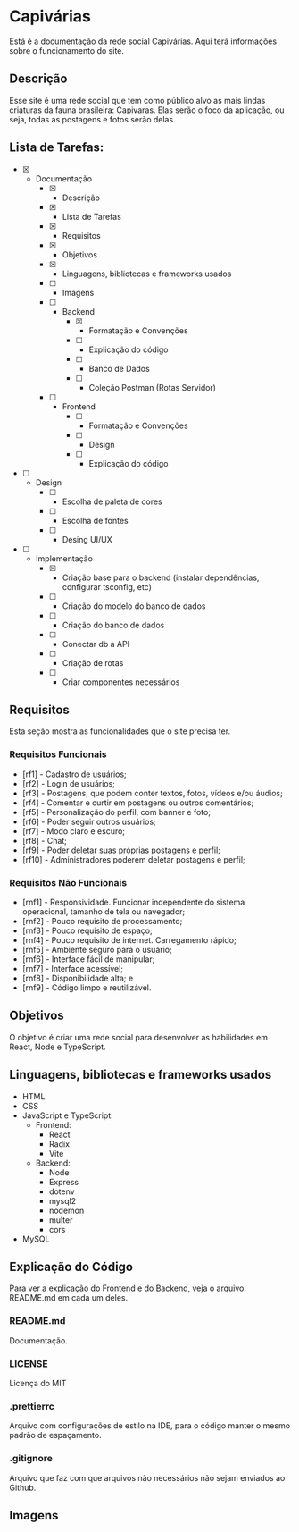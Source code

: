 # Capivárias

Está é a documentação da rede social Capivárias. Aqui terá informações sobre o funcionamento do site.

## Descrição

Esse site é uma rede social que tem como público alvo as mais lindas criaturas da fauna brasileira: Capivaras. Elas serão o foco da aplicação, ou seja, todas as postagens e fotos serão delas.

## Lista de Tarefas:
- [x] - Documentação
    - [x] - Descrição
    - [x] - Lista de Tarefas
    - [x] - Requisitos
    - [x] - Objetivos
    - [x] - Linguagens, bibliotecas e frameworks usados
    - [ ] - Imagens
    - [ ] - Backend
        - [x] - Formatação e Convenções
        - [ ] - Explicação do código
        - [ ] - Banco de Dados
        - [ ] - Coleção Postman (Rotas Servidor)
    - [ ] - Frontend
        - [ ] - Formatação e Convenções
        - [ ] - Design
        - [ ] - Explicação do código
- [ ] - Design
    - [ ] - Escolha de paleta de cores
    - [ ] - Escolha de fontes
    - [ ] - Desing UI/UX
- [ ] - Implementação
    - [x] - Criação base para o backend (instalar dependências, configurar tsconfig, etc)
    - [ ] - Criação do modelo do banco de dados
    - [ ] - Criação do banco de dados
    - [ ] - Conectar db a API
    - [ ] - Criação de rotas
    - [ ] - Criar componentes necessários

## Requisitos

Esta seção mostra as funcionalidades que o site precisa ter.

### Requisitos Funcionais

-   [rf1] - Cadastro de usuários;
-   [rf2] - Login de usuários;
-   [rf3] - Postagens, que podem conter textos, fotos, vídeos e/ou áudios;
-   [rf4] - Comentar e curtir em postagens ou outros comentários;
-   [rf5] - Personalização do perfil, com banner e foto;
-   [rf6] - Poder seguir outros usuários;
-   [rf7] - Modo claro e escuro;
-   [rf8] - Chat;
-   [rf9] - Poder deletar suas próprias postagens e perfil;
-   [rf10] - Administradores poderem deletar postagens e perfil;

### Requisitos Não Funcionais

-   [rnf1] - Responsividade. Funcionar independente do sistema operacional, tamanho de tela ou navegador;
-   [rnf2] - Pouco requisito de processamento;
-   [rnf3] - Pouco requisito de espaço;
-   [rnf4] - Pouco requisito de internet. Carregamento rápido;
-   [rnf5] - Ambiente seguro para o usuário;
-   [rnf6] - Interface fácil de manipular;
-   [rnf7] - Interface acessível;
-   [rnf8] - Disponibilidade alta; e
-   [rnf9] - Código limpo e reutilizável.

## Objetivos

O objetivo é criar uma rede social para desenvolver as habilidades em React, Node e TypeScript.

## Linguagens, bibliotecas e frameworks usados

-   HTML
-   CSS
-   JavaScript e TypeScript:
    -   Frontend:
        -   React
        -   Radix
        -   Vite
    -   Backend:
        -   Node
        -   Express
        -   dotenv
        -   mysql2
        -   nodemon
        -   multer
        -   cors
-   MySQL

## Explicação do Código

Para ver a explicação do Frontend e do Backend, veja o arquivo README.md em cada um deles.

### README.md

Documentação.

### LICENSE

Licença do MIT

### .prettierrc

Arquivo com configurações de estilo na IDE, para o código manter o mesmo padrão de espaçamento.

### .gitignore

Arquivo que faz com que arquivos não necessários não sejam enviados ao Github.

## Imagens